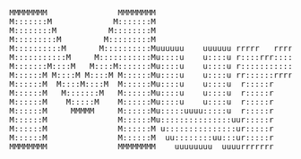 <pre>

                                                                                                       
                                                                                               dddddddd
MMMMMMMM               MMMMMMMM                                                                d::::::d
M:::::::M             M:::::::M                                                                d::::::d
M::::::::M           M::::::::M                                                                d::::::d
M:::::::::M         M:::::::::M                                                                d:::::d 
M::::::::::M       M::::::::::Muuuuuu    uuuuuu rrrrr   rrrrrrrrr   aaaaaaaaaaaaa      ddddddddd:::::d 
M:::::::::::M     M:::::::::::Mu::::u    u::::u r::::rrr:::::::::r  a::::::::::::a   dd::::::::::::::d 
M:::::::M::::M   M::::M:::::::Mu::::u    u::::u r:::::::::::::::::r aaaaaaaaa:::::a d::::::::::::::::d 
M::::::M M::::M M::::M M::::::Mu::::u    u::::u rr::::::rrrrr::::::r         a::::ad:::::::ddddd:::::d 
M::::::M  M::::M::::M  M::::::Mu::::u    u::::u  r:::::r     r:::::r  aaaaaaa:::::ad::::::d    d:::::d 
M::::::M   M:::::::M   M::::::Mu::::u    u::::u  r:::::r     rrrrrrraa::::::::::::ad:::::d     d:::::d 
M::::::M    M:::::M    M::::::Mu::::u    u::::u  r:::::r           a::::aaaa::::::ad:::::d     d:::::d 
M::::::M     MMMMM     M::::::Mu:::::uuuu:::::u  r:::::r          a::::a    a:::::ad:::::d     d:::::d 
M::::::M               M::::::Mu:::::::::::::::uur:::::r          a::::a    a:::::ad::::::ddddd::::::dd
M::::::M               M::::::M u:::::::::::::::ur:::::r          a:::::aaaa::::::a d:::::::::::::::::d
M::::::M               M::::::M  uu::::::::uu:::ur:::::r           a::::::::::aa:::a d:::::::::ddd::::d
MMMMMMMM               MMMMMMMM    uuuuuuuu  uuuurrrrrrr            aaaaaaaaaa  aaaa  ddddddddd   ddddd
                                                                                                       
                                                                                                       
                                                                                                       
                                                                                                       
                                                                                                       
                                                                                                       
                                                                                                      </pre>
